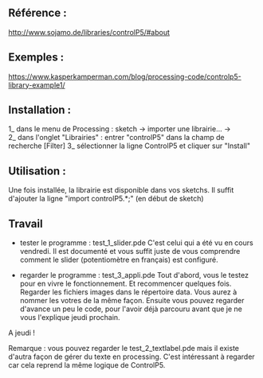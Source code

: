 Référence :
---------
http://www.sojamo.de/libraries/controlP5/#about

Exemples :
--------
https://www.kasperkamperman.com/blog/processing-code/controlp5-library-example1/

Installation :
------------
1_ dans le menu de Processing : sketch -> importer une librairie... ->  
2_ dans l'onglet "Librairies" : entrer "controlP5" dans la champ de recherche [Filter]
3_ sélectionner la ligne ControlP5 et cliquer sur "Install"


Utilisation :
-----------
Une fois installée, la librairie est disponible dans vos sketchs.
Il suffit d'ajouter la ligne "import controlP5.*;" (en début de sketch)

Travail
-------
- tester le programme : test_1_slider.pde
C'est celui qui a été vu en cours vendredi. 
Il est documenté et vous suffit juste de vous comprendre comment le slider (potentiomètre en français) est configuré.

- regarder le programme : test_3_appli.pde 
Tout d'abord, vous le testez pour en vivre le fonctionnement. Et recommencer quelques fois.
Regarder les fichiers images dans le répertoire data. Vous aurez à nommer les votres de la même façon.
Ensuite vous pouvez regarder d'avance un peu le code, pour l'avoir déjà parcouru avant que je ne vous l'explique jeudi prochain.

A jeudi !

Remarque : vous pouvez regarder le test_2_textlabel.pde mais il existe d'autra façon de gérer du texte en processing. C'est intéressant à regarder car cela reprend la même logique de ControlP5. 

